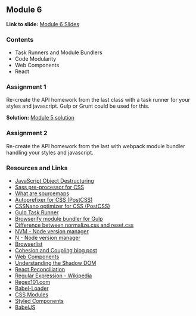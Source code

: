 ## Module 6
**Link to slide:** [Module 6 Slides][1]

### Contents
- Task Runners and Module Bundlers
- Code Modularity
- Web Components
- React

### Assignment 1
Re-create the API homework from the last class with a task runner for your styles and javascript. Gulp or Grunt could be used for this.

**Solution:** [Module 5 solution][17]

### Assignment 2
Re-create the API homework from the last with webpack module bundler handling your styles and javascript.

### Resources and Links
- [JavaScript Object Destructuring][2]
- [Sass pre-processor for CSS][3]
- [What are sourcemaps][4]
- [Autoprefixer for CSS (PostCSS)][5]
- [CSSNano optimizer for CSS (PostCSS)][6]
- [Gulp Task Runner][7]
- [Browserify module bundler for Gulp][8]
- [Difference between normalize.css and reset.css][13]
- [NVM - Node version manager][14]
- [N - Node version manager][15]
- [Browserlist][16]
- [Cohesion and Coupling blog post][9]
- [Web Components][10]
- [Understanding the Shadow DOM][11]
- [React Reconciliation][12]
- [Regular Expression - Wikipedia][18]
- [Regex101.com][19]
- [Babel-Loader][20]
- [CSS Modules][21]
- [Styled Components][22]
- [BabelJS][23]

[1]: https://app.ludus.one/1a6f0063-d4a3-4765-a6a6-9cceba01b5df#1
[2]: https://developer.mozilla.org/en-US/docs/Web/JavaScript/Reference/Operators/Destructuring_assignment#Object_destructuring
[3]: https://sass-lang.com
[4]: http://www.moreonfew.com/what-are-source-maps/
[5]: https://github.com/postcss/autoprefixer
[6]: https://cssnano.co
[7]: https://gulpjs.com
[8]: http://browserify.org
[9]: https://www.josephrex.me/cohesion-against-coupling/
[10]: https://www.webcomponents.org
[11]: https://www.josephrex.me/understanding-the-shadow-dom/
[12]: https://reactjs.org/docs/reconciliation.html
[13]: https://stackoverflow.com/a/8357635
[14]: https://github.com/creationix/nvm
[15]: https://github.com/tj/n
[16]: https://github.com/browserslist/browserslist
[17]: https://github.com/josephrexme/frontend-training/tree/master/module5/assignment
[18]: https://en.wikipedia.org/wiki/Regular_expression
[19]: https://regex101.com
[20]: https://github.com/babel/babel-loader
[21]: https://github.com/css-modules/css-modules
[22]: https://www.styled-components.com
[23]: https://babeljs.io/
